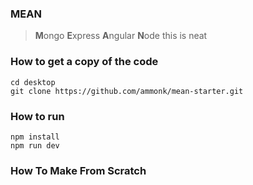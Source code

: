 ### MEAN

> **M**ongo **E**xpress **A**ngular **N**ode
> this is neat

### How to get a copy of the code

```
cd desktop
git clone https://github.com/ammonk/mean-starter.git
```

### How to run

```
npm install
npm run dev
```

### How To Make From Scratch
